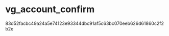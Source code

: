 vg_account_confirm
==================
83d52facbc49a24a5e74123e93344dbc91af5c63bc070eeb626d61860c2f2b2e
